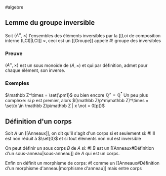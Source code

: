 #algebre 
## Lemme du groupe inversible
Soit $(A^\times, \times)$ l'ensembles des éléments inversibles par la [[Loi de composition interne (LCI)|LCI]] $\times$, ceci est un [[Groupe]] appelé #!
groupe des inversibles
<!--ID: 1709992249824-->


### Preuve
$(A^\times, \times)$ est un sous monoïde de $(A, \times)$ et qui par définition, admet pour chaque élément, son inverse.
$$\tag*{$\blacksquare$}$$
### Exemples
$\mathbb Z^\times = \set{\pm1}$ ou bien encore  $\mathbb Q ^\times = \mathbb Q^*$
Un peu plus complexe: si $p$ est premier, alors $(\mathbb Z/p^m\mathbb Z)^\times = \set{x \in \mathbb Z/p\mathbb Z | x \not = 0[p]}$ 

## Définition d'un corps
Soit $A$ un [[Anneaux]], on dit qu'il s'agit d'un corps si et seulement si: #!
Il est non réduit à $\set{0}$ et si tout éléments non nul est inversible
<!--ID: 1709992249830-->


On peut définir un sous corps $B$ de $A$ si: #!
$B$ est un [[Anneaux#Définition d'un sous-anneau|sous-anneau]] de $A$ qui est un corps.
<!--ID: 1709992249834-->


Enfin on définit un morphisme de corps: #!
comme un [[Anneaux#Définition d'un morphisme d'anneau|morphisme d'anneau]] mais entre corps
<!--ID: 1709992249837-->

